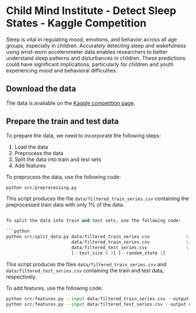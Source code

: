 # Child Mind Institute - Detect Sleep States - Kaggle Competition

Sleep is vital in regulating mood, emotions, and behavior across all age groups, especially in children. Accurately detecting sleep and wakefulness using wrist-worn accelerometer data enables researchers to better understand sleep patterns and disturbances in children. These predictions could have significant implications, particularly for children and youth experiencing mood and behavioral difficulties.

## Download the data

The data is available on the [Kaggle competition page](https://www.kaggle.com/competitions/child-mind-institute-detect-sleep-states/data).

## Prepare the train and test data

To prepare the data, we need to incorporate the following steps:
1. Load the data
2. Preprocess the data
3. Split the data into train and test sets
4. Add features

To preprocess the data, use the following code:

```python
python src/preprocessing.py
```

This script produces the file `data/filtered_train_series.csv` containing the preprocessed train data with only 1% of the data.

```python

To split the data into train and test sets, use the following code:

```python
python src/split_data.py data/filtered_train_series.csv              \
                         data/filtered_train_series.csv              \
                         data/filtered_test_series.csv               \
                         [--test_size 0.3] [--random_state 1]
```

This script produces the files `data/filtered_train_series.csv` and `data/filtered_test_series.csv` containing the train and test data, respectively.

To add features, use the following code:

```python 
python src/features.py --input data/filtered_train_series.csv --output data/featured_train_series.csv
python src/features.py --input data/filtered_test_series.csv --output data/featured_test_series.csv
```
